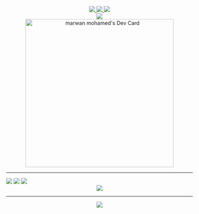 <div align='center'>
  <a href="https://www.linkedin.com/in/marwan6569/">
     <img src="https://img.shields.io/badge/linkedin-%230077B5.svg?&style=for-the-badge&logo=linkedin&logoColor=white" />
  </a>
  <a href="https://www.facebook.com/marwanmo7amed8">
    <img src="https://img.shields.io/badge/Facebook-1877F2?style=for-the-badge&logo=facebook&logoColor=white" />
  </a>
  <a href="https://linktr.ee/marawan6569">
    <img src="https://img.shields.io/badge/linktree-39E09B?style=for-the-badge&logo=linktree&logoColor=white" />
  </a>
  <br>
  <a href="mailto:marwan.dev@outlook.com">
    <img src="https://img.shields.io/badge/Microsoft_Outlook-0078D4?style=for-the-badge&logo=microsoft-outlook&logoColor=white" />
  </a>
</div>

<div align='center'>
  <a href="https://app.daily.dev/marwan6569">
    <img src="https://api.daily.dev/devcards/c88918549e21486a976db6960bdbd8d5.png?r=zch" width="400" alt="marwan mohamed's Dev Card"/>
  </a>
</div>

<hr>
<img src="https://github-readme-streak-stats.herokuapp.com/?user=marawan6569">
<img src="https://github-profile-summary-cards.vercel.app/api/cards/profile-details?username=marawan6569&theme=vue">
<img src="https://activity-graph.herokuapp.com/graph?username=marawan6569&theme=minimal">
<div  align='center'><img src="https://github-profile-trophy.vercel.app/?username=marawan6569"></div>


<hr>
<div align='center'>
  <a href="https://github.com/marawan6569/">
      <img src="https://hits.seeyoufarm.com/api/count/incr/badge.svg?url=https%3A%2F%2Fgithub.com%2Fmarawan65691212%2Fhit-counter"/>
  </a>
</div>
